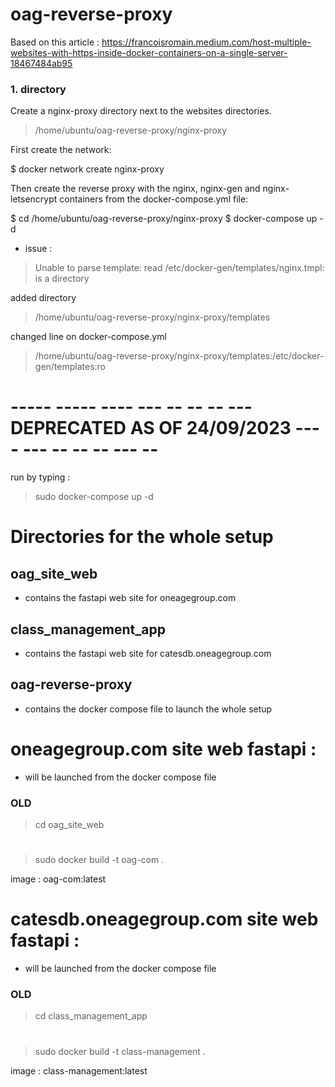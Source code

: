 # oag-reverse-proxy

Based on this article : https://francoisromain.medium.com/host-multiple-websites-with-https-inside-docker-containers-on-a-single-server-18467484ab95

### 1. directory

Create a nginx-proxy directory next to the websites directories.

> /home/ubuntu/oag-reverse-proxy/nginx-proxy

First create the network:

$ docker network create nginx-proxy

Then create the reverse proxy with the nginx, nginx-gen and nginx-letsencrypt containers from the docker-compose.yml file:

$ cd /home/ubuntu/oag-reverse-proxy/nginx-proxy
$ docker-compose up -d

- issue :

>  Unable to parse template: read /etc/docker-gen/templates/nginx.tmpl: is a directory

added directory

> /home/ubuntu/oag-reverse-proxy/nginx-proxy/templates

changed line on docker-compose.yml

> /home/ubuntu/oag-reverse-proxy/nginx-proxy/templates:/etc/docker-gen/templates:ro


# ----- ----- ---- --- -- -- -- --- DEPRECATED AS OF 24/09/2023 ---- --- -- -- -- --- -- 

run by typing :

> sudo docker-compose up -d


# Directories for the whole setup

## oag_site_web
- contains the fastapi web site for oneagegroup.com

## class_management_app
- contains the fastapi web site for catesdb.oneagegroup.com

## oag-reverse-proxy
- contains the docker compose file to launch the whole setup

# oneagegroup.com site web fastapi :

- will be launched from the docker compose file

### OLD

> cd oag_site_web
#
> sudo docker build -t oag-com .

image : oag-com:latest

# catesdb.oneagegroup.com site web fastapi :

- will be launched from the docker compose file

### OLD

> cd class_management_app
#
> sudo docker build -t class-management .

image : class-management:latest
